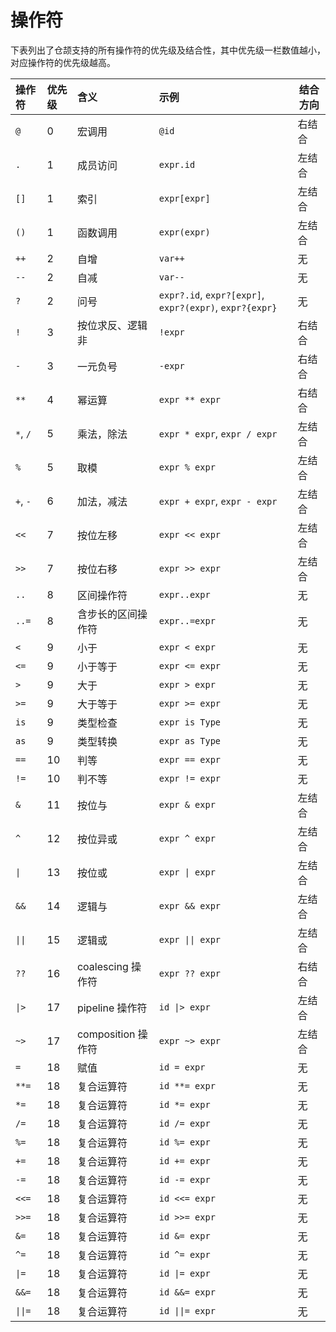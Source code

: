 # 操作符

下表列出了仓颉支持的所有操作符的优先级及结合性，其中优先级一栏数值越小，对应操作符的优先级越高。

| 操作符                        | 优先级 | 含义              | 示例                                                      | 结合方向 |
|:---------------------------|:----|:----------------|:--------------------------------------------------------|------|
| `@`                        | 0   | 宏调用             | `@id`                                                   | 右结合  |
| `.`                        | 1   | 成员访问            | `expr.id`                                               | 左结合  |
| `[]`                       | 1   | 索引              | `expr[expr]`                                            | 左结合  |
| `()`                       | 1   | 函数调用            | `expr(expr)`                                            | 左结合  |
| `++`                       | 2   | 自增              | `var++`                                                 | 无    |
| `--`                       | 2   | 自减              | `var--`                                                 | 无    |
| `?`                        | 2   | 问号              | `expr?.id`, `expr?[expr]`, `expr?(expr)`, `expr?{expr}` | 无    |
| `!`                        | 3   | 按位求反、逻辑非        | `!expr`                                                 | 右结合  |
| `-`                        | 3   | 一元负号            | `-expr`                                                 | 右结合  |
| `**`                       | 4   | 幂运算             | `expr ** expr`                                          | 右结合  |
| `*`, `/`                   | 5   | 乘法，除法           | `expr * expr`,  `expr / expr`                           | 左结合  |
| `%`                        | 5   | 取模              | `expr % expr`                                           | 左结合  |
| `+`, `-`                   | 6   | 加法，减法           | `expr + expr`,  `expr - expr`                           | 左结合  |
| `<<`                       | 7   | 按位左移            | `expr << expr`                                          | 左结合  |
| `>>`                       | 7   | 按位右移            | `expr >> expr`                                          | 左结合  |
| `..`                       | 8   | 区间操作符           | `expr..expr`                                            | 无    |
| `..=`                      | 8   | 含步长的区间操作符       | `expr..=expr`                                           | 无    |
| `<`                        | 9   | 小于              | `expr < expr`                                           | 无    |
| `<=`                       | 9   | 小于等于            | `expr <= expr`                                          | 无    |
| `>`                        | 9   | 大于              | `expr > expr`                                           | 无    |
| `>=`                       | 9   | 大于等于            | `expr >= expr`                                          | 无    |
| `is`                       | 9   | 类型检查            | `expr is Type`                                          | 无    |
| `as`                       | 9   | 类型转换            | `expr as Type`                                          | 无    |
| `==`                       | 10  | 判等              | `expr == expr`                                          | 无    |
| `!=`                       | 10  | 判不等             | `expr != expr`                                          | 无    |
| `&`                        | 11  | 按位与             | `expr & expr`                                           | 左结合  |
| `^`                        | 12  | 按位异或            | `expr ^ expr`                                           | 左结合  |
| <code>&vert;</code>        | 13  | 按位或             | <code>expr &vert; expr</code>                           | 左结合  |
| `&&`                       | 14  | 逻辑与             | `expr && expr`                                          | 左结合  |
| <code>&vert;&vert;</code>  | 15  | 逻辑或             | <code>expr  &vert;&vert; expr</code>                    | 左结合  |
| `??`                       | 16  | coalescing 操作符  | `expr ?? expr`                                          | 右结合  |
| <code>&vert;></code>       | 17  | pipeline 操作符    | <code>id &vert;> expr</code>                            | 左结合  |
| `~>`                       | 17  | composition 操作符 | `expr ~> expr`                                          | 左结合  |
| `=`                        | 18  | 赋值              | `id = expr`                                             | 无    |
| `**=`                      | 18  | 复合运算符           | `id **= expr`                                           | 无    |
| `*=`                       | 18  | 复合运算符           | `id *= expr`                                            | 无    |
| `/=`                       | 18  | 复合运算符           | `id /= expr`                                            | 无    |
| `%=`                       | 18  | 复合运算符           | `id %= expr`                                            | 无    |
| `+=`                       | 18  | 复合运算符           | `id += expr`                                            | 无    |
| `-=`                       | 18  | 复合运算符           | `id -= expr`                                            | 无    |
| `<<=`                      | 18  | 复合运算符           | `id <<= expr`                                           | 无    |
| `>>=`                      | 18  | 复合运算符           | `id >>= expr`                                           | 无    |
| `&=`                       | 18  | 复合运算符           | `id &= expr`                                            | 无    |
| `^=`                       | 18  | 复合运算符           | `id ^= expr`                                            | 无    |
| <code>&vert;=</code>       | 18  | 复合运算符           | <code>id &vert;= expr</code>                            | 无    |
| `&&=`                      | 18  | 复合运算符           | `id &&= expr`                                           | 无    |
| <code>&vert;&vert;=</code> | 18  | 复合运算符           | <code>id &vert;&vert;= expr</code>                      | 无    |
